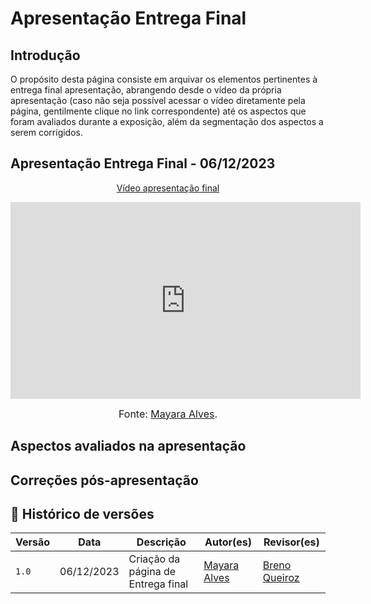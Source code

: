 # Apresentação Entrega Final

## Introdução

O propósito desta página consiste em arquivar os elementos pertinentes à entrega final apresentação, abrangendo desde o vídeo da própria apresentação (caso não seja possível acessar o vídeo diretamente pela página, gentilmente clique no link correspondente) até os aspectos que foram avaliados durante a exposição, além da segmentação dos aspectos a serem corrigidos.

## Apresentação Entrega Final - 06/12/2023

<p style="text-align: center"><a href="https://www.youtube.com/watch?v=FvbqjdWIth4" target="blanket">Vídeo apresentação final</a></p>

<p style="text-align: center"><iframe width="560" height="315" src="https://www.youtube.com/embed/FvbqjdWIth4?si=-0_DTx8DqkCz86pB" title="YouTube video player" frameborder="0" allow="accelerometer; autoplay; clipboard-write; encrypted-media; gyroscope; picture-in-picture; web-share" allowfullscreen></iframe></p>

<font size="3"><p style="text-align: center">Fonte: [Mayara Alves](https://github.com/Mayara-tech).</p></font>

## Aspectos avaliados na apresentação

## Correções pós-apresentação

## 📑 Histórico de versões 

|   Versão  |    Data   | Descrição | Autor(es) | Revisor(es)|
| --------- | --------- | --------- | --------- | ---------- |
|   `1.0`   | 06/12/2023| Criação da página de Entrega final | [Mayara Alves](https://github.com/Mayara-tech) | [Breno Queiroz](https://github.com/breno06)|
